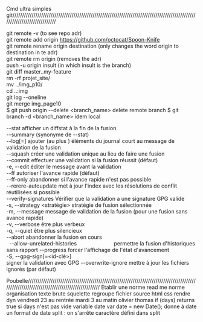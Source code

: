 Cmd ultra simples git//////////////////////////////////////////////////////////////////////////////////////////////////////////////////////////      
       
git remote -v (to see repo adr)  
 git remote add origin https://github.com/octocat/Spoon-Knife  
 git remote rename origin destination (only changes the word origin to destination in te adr)  
 git remote rm origin (removes the adr)  
 push -u origin insult (in which insult is the branch)  
 git diff master..my-feature  
 rm -rf projet_site/  
mv ../img_p10/  
cd ..:img  
git log --oneline  
git merge img_page10  
$ git push origin --delete <branch_name>  delete remote branch
$ git branch -d <branch_name>  idem local

  --stat                afficher un diffstat à la fin de la fusion  
    --summary             (synonyme de --stat)  
    --log[=<n>]           ajouter (au plus <n>) éléments du journal court au message de validation de la fusion  
    --squash              créer une validation unique au lieu de faire une fusion  
    --commit              effectuer une validation si la fusion réussit (défaut)  
    -e, --edit            éditer le message avant la validation  
    --ff                  autoriser l'avance rapide (défaut)  
    --ff-only             abandonner si l'avance rapide n'est pas possible  
    --rerere-autoupdate   met à jour l'index avec les résolutions de conflit réutilisées si possible  
    --verify-signatures   Vérifier que la validation a une signature GPG valide  
    -s, --strategy <stratégie>
                          stratégie de fusion sélectionnée    
    -m, --message <message>
                          message de validation de la fusion (pour une fusion sans avance rapide)  
    -v, --verbose         être plus verbeux  
    -q, --quiet           être plus silencieux  
    --abort               abandonner la fusion en cours  
    --allow-unrelated-histories
                          permettre la fusion d'historiques sans rapport
    --progress            forcer l'affichage de l'état d'avancement  
    -S, --gpg-sign[=<id-clé>]  
                          signer la validation avec GPG
    --overwrite-ignore    mettre à jour les fichiers ignorés (par défaut)  




Poubelle/////////////////////////////////////////////////////////////////////////////////////////////////////////////////////////////////////////
Etablir une norme 
read me norme organisation
texte brute squelette
regroupe fichier source
html 
css
rendre dyn
vendredi 23 au rentrée mardi 3 au matin
olivier thomas
if (days) returns true si days n'est pas vide
variable date 
var date = new Date(); donne à date un format de date
split : on s'arrête caractère défini dans split

